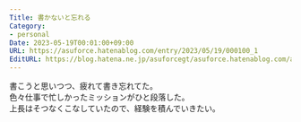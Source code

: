 ```yaml
---
Title: 書かないと忘れる
Category:
- personal
Date: 2023-05-19T00:01:00+09:00
URL: https://asuforce.hatenablog.com/entry/2023/05/19/000100_1
EditURL: https://blog.hatena.ne.jp/asuforcegt/asuforce.hatenablog.com/atom/entry/820878482934636836
---
```


書こうと思いつつ、疲れて書き忘れてた。  
色々仕事で忙しかったミッションがひと段落した。  
上長はそつなくこなしていたので、経験を積んでいきたい。
